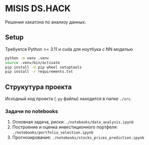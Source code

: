 # MISIS DS.HACK 

Решения хакатона по анализу данных.

## Setup
Требуется Python >= 3.11 и cuda для ноутбука с NN моделью
```bash
python -m venv .venv
source .venv/bin/activate
pip install -U pip wheel setuptools
pip install -r requirements.txt
```
## Струкутура проекта
Исходный код проекта (`.py` файлы) находится в папке `./src`.

### Задачи по notebooks

1) Основная задача, риски: `./notebooks/data_analysis.ipynb`
2) Построение и оценка инвестиционного портфеля: `./notebooks/portfolio_selection.ipynb`
3) Прогнозирование: `./notebooks/stocks_prices_prediction.ipynb`
